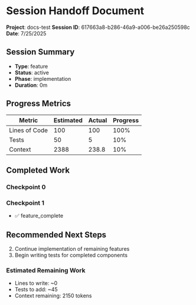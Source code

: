# Session Handoff Document

**Project**: docs-test
**Session ID**: 617663a8-b286-46a9-a006-be26a250598c
**Date**: 7/25/2025

## Session Summary

- **Type**: feature
- **Status**: active
- **Phase**: implementation
- **Duration**: 0m

## Progress Metrics

| Metric | Estimated | Actual | Progress |
|--------|-----------|--------|----------|
| Lines of Code | 100 | 100 | 100% |
| Tests | 50 | 5 | 10% |
| Context | 2388 | 238.8 | 10% |

## Completed Work

### Checkpoint 0

### Checkpoint 1
- ✅ feature_complete

## Recommended Next Steps

2. Continue implementation of remaining features
3. Begin writing tests for completed components

### Estimated Remaining Work

- Lines to write: ~0
- Tests to add: ~45
- Context remaining: 2150 tokens
